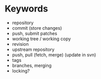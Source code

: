 # Keywords
- repository
- commit (store changes)
- push, submit patches
- working tree / working copy
- revision
- upstream repository
- push, pull (fetch, merge) (update in svn)
- tags
- branches, merging
- locking?
